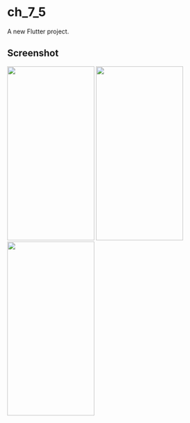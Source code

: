 # ch_7_5

A new Flutter project.

## Screenshot

<img src="https://user-images.githubusercontent.com/111499824/222444691-cc3decdc-18ee-4a09-a34c-b9aa47d52d3c.png" alt="" data-canonical-src="https://gyazo.com/eb5c5741b6a9a16c692170a41a49c858.png" width="200" height="400" />
<img src="https://user-images.githubusercontent.com/111499824/222444740-7156240e-c401-4cda-83b5-a12c2cbeca9d.png" alt="" data-canonical-src="https://gyazo.com/eb5c5741b6a9a16c692170a41a49c858.png" width="200" height="400" />
<img src="https://user-images.githubusercontent.com/111499824/222444757-2f1a9b0f-2fc3-48e0-ab42-7a4d3d3acf77.png" alt="" data-canonical-src="https://gyazo.com/eb5c5741b6a9a16c692170a41a49c858.png" width="200" height="400" />




